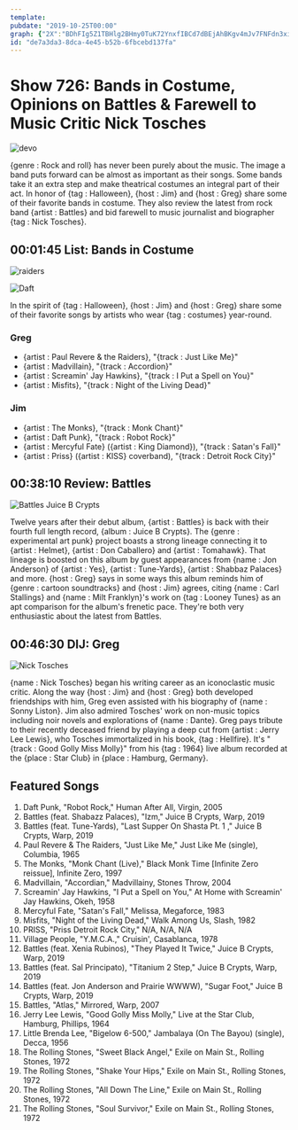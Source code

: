 ```yaml
---
template: 
pubdate: "2019-10-25T00:00"
graph: {"2X":"BDhFIg5Z1TBHlg2BHmy0TuK72YnxfIBCd7dBEjAhBKgv4mJv7FNFdn3xicd3MKN78upZuaMKN78l9jEjl9jEjupZua0Z6p7rrEPjSHgLHrrEPj","1RM":"8hEl9bt4pV","25I":"6IrEDBHr86BHr86D8wSBBBuU2BHr86"}
id: "de7a3da3-8dca-4e45-b52b-6fbcebd137fa"
---
```






# Show 726: Bands in Costume, Opinions on Battles & Farewell to Music Critic Nick Tosches

![devo](https://static.soundopinions.org/images/2019/devo_2.jpg)

{genre : Rock and roll} has never been purely about the music. The image a band puts forward can be almost as important as their songs. Some bands take it an extra step and make theatrical costumes an integral part of their act. In honor of {tag : Halloween}, {host : Jim} and {host : Greg} share some of their favorite bands in costume. They also review the latest from rock band {artist : Battles} and bid farewell to music journalist and biographer {tag : Nick Tosches}.



## 00:01:45 List: Bands in Costume

![raiders](https://static.soundopinions.org/assets/726/2X0.jpg)

![Daft](https://static.soundopinions.org/assets/726/2X1.jpg)

In the spirit of {tag : Halloween}, {host : Jim} and {host : Greg} share some of their favorite songs by artists who wear {tag : costumes} year-round.


### Greg

- {artist : Paul Revere & the Raiders}, "{track : Just Like Me}"
- {artist : Madvillain}, "{track : Accordion}"
- {artist : Screamin' Jay Hawkins}, "{track : I Put a Spell on You}"
- {artist : Misfits}, "{track : Night of the Living Dead}"


### Jim

- {artist : The Monks}, "{track : Monk Chant}"
- {artist : Daft Punk}, "{track : Robot Rock}"
- {artist : Mercyful Fate} ({artist : King Diamond}), "{track : Satan's Fall}"
- {artist : Priss} ({artist : KISS} coverband), "{track : Detroit Rock City}"



## 00:38:10 Review: Battles

![Battles Juice B Crypts](https://static.soundopinions.org/assets/726/1RM0.jpg)

Twelve years after their debut album, {artist : Battles} is back with their fourth full length record, {album : Juice B Crypts}. The {genre : experimental art punk} project boasts a strong lineage connecting it to {artist : Helmet}, {artist : Don Caballero} and {artist : Tomahawk}. That lineage is boosted on this album by guest appearances from {name : Jon Anderson} of {artist : Yes}, {artist : Tune-Yards}, {artist : Shabbaz Palaces} and more. {host : Greg} says in some ways this album reminds him of {genre : cartoon soundtracks} and {host : Jim} agrees, citing {name : Carl Stallings} and {name : Milt Franklyn}'s work on {tag : Looney Tunes} as an apt comparison for the album's frenetic pace. They're both very enthusiastic about the latest from Battles.



## 00:46:30 DIJ: Greg

![Nick Tosches](https://static.soundopinions.org/assets/726/25I0.jpg)

{name : Nick Tosches} began his writing career as an iconoclastic music critic. Along the way {host : Jim} and {host : Greg} both developed friendships with him, Greg even assisted with his biography of {name : Sonny Liston}. Jim also admired Tosches' work on non-music topics including noir novels and explorations of {name : Dante}. Greg pays tribute to their recently deceased friend by playing a deep cut from {artist : Jerry Lee Lewis}, who Tosches immortalized in his book, {tag : Hellfire}. It's "{track : Good Golly Miss Molly}" from his {tag : 1964} live album recorded at the {place : Star Club} in {place : Hamburg, Germany}.



## Featured Songs

1. Daft Punk, "Robot Rock," Human After All, Virgin, 2005
2. Battles (feat. Shabazz Palaces), "Izm," Juice B Crypts, Warp, 2019
3. Battles (feat. Tune-Yards), "Last Supper On Shasta Pt. 1 ," Juice B Crypts, Warp, 2019
4. Paul Revere & The Raiders, "Just Like Me," Just Like Me (single), Columbia, 1965
5. The Monks, "Monk Chant (Live)," Black Monk Time [Infinite Zero reissue], Infinite Zero, 1997
6. Madvillain, "Accordian," Madvillainy, Stones Throw, 2004
7. Screamin' Jay Hawkins, "I Put a Spell on You," At Home with Screamin' Jay Hawkins, Okeh, 1958
8. Mercyful Fate, "Satan's Fall," Melissa, Megaforce, 1983
9. Misfits, "Night of the Living Dead," Walk Among Us, Slash, 1982
10. PRISS, "Priss Detroit Rock City," N/A, N/A, N/A
11. Village People, "Y.M.C.A.," Cruisin', Casablanca, 1978
12. Battles (feat. Xenia Rubinos), "They Played It Twice," Juice B Crypts, Warp, 2019
13. Battles (feat. Sal Principato), "Titanium 2 Step," Juice B Crypts, Warp, 2019
14. Battles (feat. Jon Anderson and Prairie WWWW), "Sugar Foot," Juice B Crypts, Warp, 2019
15. Battles, "Atlas," Mirrored, Warp, 2007
16. Jerry Lee Lewis, "Good Golly Miss Molly," Live at the Star Club, Hamburg, Phillips, 1964
17. Little Brenda Lee, "Bigelow 6-500," Jambalaya (On The Bayou) (single), Decca, 1956
18. The Rolling Stones, "Sweet Black Angel," Exile on Main St., Rolling Stones, 1972
19. The Rolling Stones, "Shake Your Hips," Exile on Main St., Rolling Stones, 1972
20. The Rolling Stones, "All Down The Line," Exile on Main St., Rolling Stones, 1972
21. The Rolling Stones, "Soul Survivor," Exile on Main St., Rolling Stones, 1972